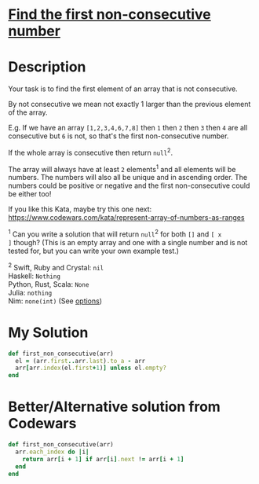 # [Find the first non-consecutive number](https://www.codewars.com/kata/58f8a3a27a5c28d92e000144)

# Description
Your task is to find the first element of an array that is not consecutive.

By not consecutive we mean not exactly 1 larger than the previous element of the array.

E.g. If we have an array <code>[1,2,3,4,6,7,8]</code> then <code>1</code> then <code>2</code> then <code>3</code> then 
<code>4</code> are all consecutive but <code>6</code> is not, so that's the first non-consecutive number.

If the whole array is consecutive then return <code>null</code><sup>2</sup>.

The array will always have at least <code>2</code> elements<sup>1</sup> and all elements will be numbers. The numbers 
will also all be unique and in ascending order. The numbers could be positive or negative and the first non-consecutive 
could be either too!

If you like this Kata, maybe try this one next: https://www.codewars.com/kata/represent-array-of-numbers-as-ranges

<sup>1</sup> Can you write a solution that will return <code>null</code><sup>2</sup> for both <code>[]</code> and 
<code>[ x ]</code   > though? (This is an empty array and one with a single number and is not tested for, but you can 
write your own example test.)

<sup>2</sup>
Swift, Ruby and Crystal: <code>nil</code>\
Haskell: <code>Nothing</code>\
Python, Rust, Scala: <code>None</code>\
Julia: <code>nothing</code>\
Nim: <code>none(int)</code> (See [options](https://nim-lang.org/docs/options.html))

# My Solution
```ruby
def first_non_consecutive(arr)
  el = (arr.first..arr.last).to_a - arr
  arr[arr.index(el.first+1)] unless el.empty?
end
```
# Better/Alternative solution from Codewars
```ruby
def first_non_consecutive(arr)
  arr.each_index do |i|
    return arr[i + 1] if arr[i].next != arr[i + 1]
  end
end
```
